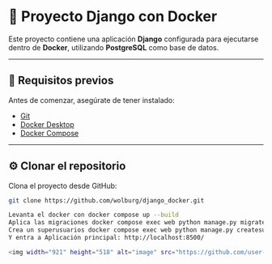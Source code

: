# 🐳 Proyecto Django con Docker

Este proyecto contiene una aplicación **Django** configurada para ejecutarse dentro de **Docker**, utilizando **PostgreSQL** como base de datos.

---

## 🚀 Requisitos previos

Antes de comenzar, asegúrate de tener instalado:

- [Git](https://git-scm.com/downloads)
- [Docker Desktop](https://www.docker.com/products/docker-desktop/)
- [Docker Compose](https://docs.docker.com/compose/)

---

## ⚙️ Clonar el repositorio

Clona el proyecto desde GitHub:

```bash
git clone https://github.com/wolburg/django_docker.git

Levanta el docker con docker compose up --build
Aplica las migraciones docker compose exec web python manage.py migrate
Crea un superusuarios docker compose exec web python manage.py createsuperuser
Y entra a Aplicación principal: http://localhost:8500/

<img width="921" height="518" alt="image" src="https://github.com/user-attachments/assets/481f6c79-820e-4ca3-a70f-4aaf70d13f6f" />

